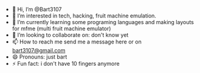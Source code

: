 - 👋 Hi, I’m @Bart3107
- 👀 I’m interested in tech, hacking, fruit machine emulation.
- 🌱 I’m currently learning some programing languages and making layouts for mfme (multi fruit machine emulator)
- 💞️ I’m looking to collaborate on: don't know yet
- 📫 How to reach me send me a message here or on bart3107@gmail.com
- 😄 Pronouns: just bart
- ⚡ Fun fact: i don't have 10 fingers anymore

<!---
Bart3107/Bart3107 is a ✨ special ✨ repository because its `README.md` (this file) appears on your GitHub profile.
You can click the Preview link to take a look at your changes.
--->
